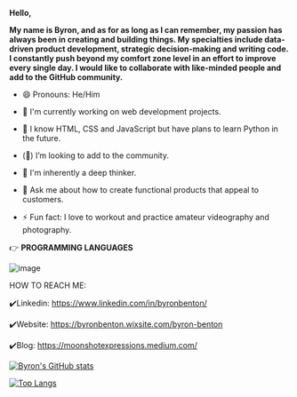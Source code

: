 **Hello,**

**My name is Byron, and as for as long as I can remember, my passion has always been in creating and building things. My specialties include data-driven product development, strategic decision-making and writing code. I constantly push beyond my comfort zone level in an effort to improve every single day. I would like to collaborate with like-minded people and add to the GitHub community.**



* 😄 Pronouns: He/Him

* 🔭 I'm currently working on web development projects.

* 🌱 I know HTML, CSS and JavaScript but have plans to learn Python in the future.

* (👀) I’m looking to add to the community.

* 🤔 I'm inherently a deep thinker.
  
* 💬 Ask me about how to create functional products that appeal to customers. 

* ⚡ Fun fact: I love to workout and practice amateur videography and photography.

👉 **PROGRAMMING LANGUAGES**



![image](https://github.com/user-attachments/assets/a8e097e7-7c01-494f-97f2-9729106dc0e5)

HOW TO REACH ME:

✔️Linkedin: https://www.linkedin.com/in/byronbenton/

✔️Website: https://byronbenton.wixsite.com/byron-benton

✔️Blog: https://moonshotexpressions.medium.com/

[![Byron's GitHub stats](https://github-readme-stats.vercel.app/api?username=ByronBenton)](https://github.com/ByronBenton/github-readme-stats)

[![Top Langs](https://github-readme-stats.vercel.app/api/top-langs/?username=ByronBenton)](https://github.com/ByronBenton/github-readme-stats)

<!--
**ByronBenton/ByronBenton** is a ✨ _special_ ✨ repository because its `README.md` (this file) appears on your GitHub profile.

Here are some ideas to get you started:

- 🔭 I’m currently working on ...
- 🌱 I’m currently learning ...
- 👯 I’m looking to collaborate on ...
- 🤔 I’m looking for help with ...
- 💬 Ask me about ...
- 📫 How to reach me: ...
- 😄 Pronouns: ...
- ⚡ Fun fact: ...
-->
